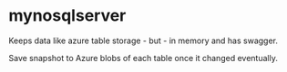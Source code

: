 # mynosqlserver



Keeps data like azure table storage - but - in memory and has swagger.

Save snapshot to Azure blobs of each table once it changed eventually.